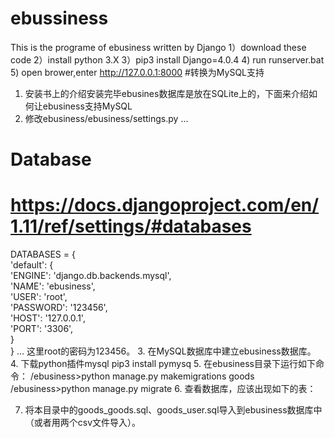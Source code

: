 # ebussiness
This is the programe of ebusiness written by Django
1）download these code
2）install python 3.X
3）pip3 install Django=4.0.4
4) run runserver.bat
5) open brower,enter http://127.0.0.1:8000
#转换为MySQL支持
1.	安装书上的介绍安装完毕ebusines数据库是放在SQLite上的，下面来介绍如何让ebusiness支持MySQL
2.	修改ebusiness/ebusiness/settings.py
…
# Database
# https://docs.djangoproject.com/en/1.11/ref/settings/#databases

DATABASES = {  
    'default': {  
        'ENGINE': 'django.db.backends.mysql',  
        'NAME': 'ebusiness',  
        'USER': 'root',  
        'PASSWORD': '123456',  
        'HOST': '127.0.0.1',  
        'PORT': '3306',  
    }  
}
…
这里root的密码为123456。
3.	在MySQL数据库中建立ebusiness数据库。
4.	下载python插件mysql
pip3 install pymysq
5.	在ebusiness目录下运行如下命令：
/ebusiness>python manage.py makemigrations goods
/ebusiness>python manage.py migrate
6.	查看数据库，应该出现如下的表：
 
7.	将本目录中的goods_goods.sql、goods_user.sql导入到ebusiness数据库中（或者用两个csv文件导入）。
